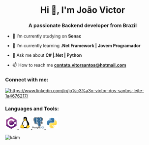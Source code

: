 <h1 align="center">Hi 👋, I'm João Victor</h1>
<h3 align="center">A passionate Backend developer from Brazil</h3>

- 🔭 I’m currently studying on **Senac**

- 🌱 I’m currently learning **.Net Framework | Jovem Programador**

- 💬 Ask me about **C# |.Net | Python**

- 📫 How to reach me **contato.vitorsantos@hotmail.com**

<h3 align="left">Connect with me:</h3>
<p align="left">
<a href="https://linkedin.com/in/https://www.linkedin.com/in/jo%c3%a3o-victor-dos-santos-leite-1a4676217/" target="blank"><img align="center" src="https://raw.githubusercontent.com/rahuldkjain/github-profile-readme-generator/master/src/images/icons/Social/linked-in-alt.svg" alt="https://www.linkedin.com/in/jo%c3%a3o-victor-dos-santos-leite-1a4676217/" height="30" width="40" /></a>
</p>

<h3 align="left">Languages and Tools:</h3>
<p align="left"> <a href="https://www.w3schools.com/cs/" target="_blank" rel="noreferrer"> <img src="https://raw.githubusercontent.com/devicons/devicon/master/icons/csharp/csharp-original.svg" alt="csharp" width="40" height="40"/> </a> <a href="https://www.linux.org/" target="_blank" rel="noreferrer"> <img src="https://raw.githubusercontent.com/devicons/devicon/master/icons/linux/linux-original.svg" alt="linux" width="40" height="40"/> </a> <a href="https://www.postgresql.org" target="_blank" rel="noreferrer"> <img src="https://raw.githubusercontent.com/devicons/devicon/master/icons/postgresql/postgresql-original-wordmark.svg" alt="postgresql" width="40" height="40"/> </a> <a href="https://www.python.org" target="_blank" rel="noreferrer"> <img src="https://raw.githubusercontent.com/devicons/devicon/master/icons/python/python-original.svg" alt="python" width="40" height="40"/> </a> </p>

<p><img align="center" src="https://github-readme-stats.vercel.app/api/top-langs?username=k4im&show_icons=true&locale=en&layout=compact" alt="k4im" /></p>



<!---
- 👋 Hi, I’m @k4im
- 👀 I’m interested in C#, SQL, PYTHON...
- 🌱 I’m currently learning C# ...
k4im/k4im is a ✨ special ✨ repository because its `README.md` (this file) appears on your GitHub profile.
You can click the Preview link to take a look at your changes.
--->
